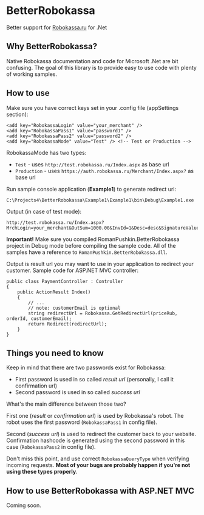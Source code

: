 BetterRobokassa
===============

Better support for [Robokassa.ru][1] for .Net

Why BetterRobokassa?
--------------------

Native Robokassa documentation and code for Microsoft .Net are bit confusing. The goal of this library is to provide easy to use code with plenty of working samples.

How to use
----------

Make sure you have correct keys set in your .config file (appSettings section):

    <add key="RobokassaLogin" value="your_merchant" />
    <add key="RobokassaPass1" value="password1" />
    <add key="RobokassaPass2" value="password2" />
    <add key="RobokassaMode" value="Test" /> <!-- Test or Production -->
    
RobokassaMode has two types:

 - `Test` - uses `http://test.robokassa.ru/Index.aspx` as base url
 - `Production` - uses `https://auth.robokassa.ru/Merchant/Index.aspx?` as base url

Run sample console application (**Example1**) to generate redirect url:

    C:\Projects4\BetterRobokassa\Example1\Example1\bin\Debug\Example1.exe

Output (in case of test mode):

    http://test.robokassa.ru/Index.aspx?MrchLogin=your_merchant&OutSum=1000.00&InvId=1&Desc=desc&SignatureValue=00a09f4eab03374b536539a5ee57ea2a

**Important!** Make sure you compiled RomanPushkin.BetterRobokassa project in Debug mode before compiling the sample code. All of the samples have a reference to `RomanPushkin.BetterRobokassa.dll`.  

Output is result url you may want to use in your application to redirect your customer. Sample code for ASP.NET MVC controller:

    public class PaymentController : Controller
    {
        public ActionResult Index()
        {
            // ...
            // note: customerEmail is optional
            string redirectUrl = Robokassa.GetRedirectUrl(priceRub, orderId, customerEmail);
            return Redirect(redirectUrl);
        }
    }

Things you need to know
-----------------------

Keep in mind that there are two passwords exist for Robokassa:

 - First password is used in so called *result url* (personally, I call it confirmation url)
 - Second password is used in so called *success url*

What's the main difference between those two?

First one (*result* or *confirmation url*) is used by Robokassa's robot. The robot uses the first password (`RobokassaPass1` in config file).

Second (*success url*) is used to redirect the customer back to your website. Confirmation hashcode is generated using the second password in this case (`RobokassaPass2` in config file).

Don't miss this point, and use correct `RobokassaQueryType` when verifying incoming requests. **Most of your bugs are probably happen if you're not using these types properly**.

How to use BetterRobokassa with ASP.NET MVC
-------------------------------------------

Coming soon.

  [1]: http://robokassa.ru
